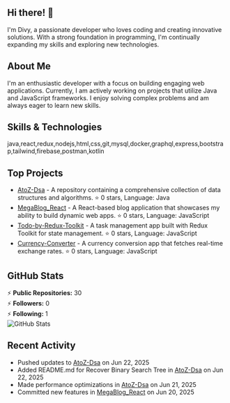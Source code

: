 ## Hi there! 👋

I'm Divy, a passionate developer who loves coding and creating innovative solutions. With a strong foundation in programming, I'm continually expanding my skills and exploring new technologies.

## About Me

I'm an enthusiastic developer with a focus on building engaging web applications. Currently, I am actively working on projects that utilize Java and JavaScript frameworks. I enjoy solving complex problems and am always eager to learn new skills.

## Skills & Technologies

java,react,redux,nodejs,html,css,git,mysql,docker,graphql,express,bootstrap,tailwind,firebase,postman,kotlin

## Top Projects

- [AtoZ-Dsa](https://github.com/divy6976/AtoZ-Dsa) - A repository containing a comprehensive collection of data structures and algorithms. ⭐️ 0 stars, Language: Java
- [MegaBlog_React](https://github.com/divy6976/MegaBlog_React) - A React-based blog application that showcases my ability to build dynamic web apps. ⭐️ 0 stars, Language: JavaScript
- [Todo-by-Redux-Toolkit](https://github.com/divy6976/Todo-by-Redux-Toolkit) - A task management app built with Redux Toolkit for state management. ⭐️ 0 stars, Language: JavaScript
- [Currency-Converter](https://github.com/divy6976/Currency-Converter) - A currency conversion app that fetches real-time exchange rates. ⭐️ 0 stars, Language: JavaScript

## GitHub Stats

⚡ **Public Repositories:** 30  
⚡ **Followers:** 0  
⚡ **Following:** 1  
![GitHub Stats](https://github-readme-stats.vercel.app/api?username=divy6976&show_icons=true&theme=radical)

## Recent Activity

- Pushed updates to [AtoZ-Dsa](https://github.com/divy6976/AtoZ-Dsa) on Jun 22, 2025
- Added README.md for Recover Binary Search Tree in [AtoZ-Dsa](https://github.com/divy6976/AtoZ-Dsa) on Jun 22, 2025
- Made performance optimizations in [AtoZ-Dsa](https://github.com/divy6976/AtoZ-Dsa) on Jun 21, 2025
- Committed new features in [MegaBlog_React](https://github.com/divy6976/MegaBlog_React) on Jun 20, 2025


